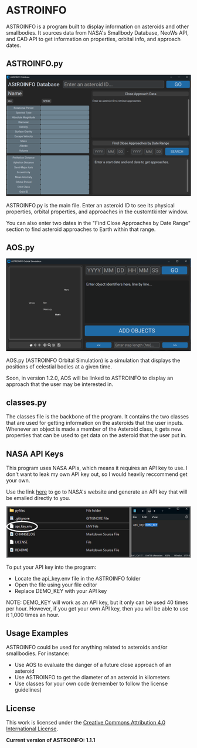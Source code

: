 # ASTROINFO

<p>
ASTROINFO is a program built to display information 
on asteroids and other smallbodies. It sources data from 
NASA's Smallbody Database, NeoWs API, and CAD API to get
information on properties, orbital info, and approach dates.
</p>
<h2>
ASTROINFO.py
</h2>
<img src="https://raw.githubusercontent.com/chengezahmad/ASTROINFO/master/assets/ASTROINFO_window.png" alt="ASTROINFO Window">
<p>
ASTROINFO.py is the main file. Enter an asteroid ID to see its physical properties, orbital properties, 
and approaches in the customtkinter window.

You can also enter two dates in the "Find Close Approaches by Date Range" section to find asteroid approaches to Earth
within that range.
</p>

<h2>
AOS.py
</h2>
<img src="https://raw.githubusercontent.com/chengezahmad/ASTROINFO/master/assets/AOS_window.png" alt="AOS Window">
<p>
AOS.py (ASTROINFO Orbital Simulation) is a simulation that displays the positions of celestial bodies at a given time. 

Soon, in version 1.2.0, AOS will be linked to ASTROINFO to display an approach that the user may be interested in.
</p>
<h2>
classes.py
</h2>
<p>
The classes file is the backbone of the program. It contains the two classes that are used for 
getting information on the asteroids that the user inputs. Whenever an object is made a member
of the Asteroid class, it gets new properties that can be used to get data on the asteroid that
the user put in.
</p>
<h2>
NASA API Keys
</h2>
This program uses NASA APIs, which means it requires an API key to use. I don't want to leak my
own API key out, so I would heavily reccommend get your own. 

Use the link <a href="https://api.nasa.gov/">here</a>
to go to NASA's website and generate an API key that will be emailed directly to you. 

<img src="https://raw.githubusercontent.com/chengezahmad/ASTROINFO/master/assets/api_key_visual.png" alt="API Key Instructions">

To put your API key into the program:
- Locate the api_key.env file in the ASTROINFO folder
- Open the file using your file editor
- Replace DEMO_KEY with your API key

NOTE: DEMO_KEY will work as an API key, but it only can be used 40 times per hour. However,
if you get your own API key, then you will be able to use it 1,000 times an hour.


## Usage Examples
ASTROINFO could be used for anything related to asteroids and/or smallbodies. For instance:
- Use AOS to evaluate the danger of a future close approach of an asteroid
- Use ASTROINFO to get the diameter of an asteroid in kilometers
- Use classes for your own code (remember to follow the license guidelines)

##  License
This work is licensed under the [Creative Commons Attribution 4.0 International License](https://creativecommons.org/licenses/by/4.0/).

<p>
<b>Current version of ASTROINFO: 1.1.1</b>
</p>
